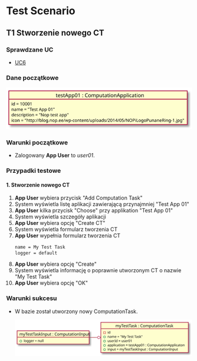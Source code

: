 # Test Scenario

## T1 Stworzenie nowego CT

### Sprawdzane UC

- [UC6](../scenarios/UC6_Create%20CT)

### Dane początkowe

![model](data/T3_in.svg)

### Warunki początkowe 

- Zalogowany __App User__ to _user01_.

### Przypadki testowe

#### 1. Stworzenie nowego CT

1. __App User__ wybiera przycisk "Add Computation Task"
2. System wyświetla listę aplikacji zawierającą przynajmniej "Test App 01"
3. __App User__ kilka przycisk "Choose" przy applikation "Test App 01"
4. System wyświetla szczegóły aplikacji
5. __App User__ wybiera opcję "Create CT"
6. System wyświetla formularz tworzenia CT
7. __App User__ wypełnia formularz tworzenia CT
    ```
    name = My Test Task
    logger = default
    ```
8. __App User__ wybiera opcję "Create"
9. System wyświetla informację o poprawnie utworzonym CT o nazwie "My Test Task"
10. __App User__ wybiera opcję "OK"

### Warunki sukcesu

- W bazie został utworzony nowy ComputationTask.

    ![model_out](data/T3_out.svg)